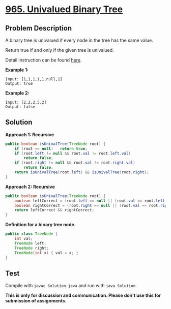# [965. Univalued Binary Tree][title]

## Problem Description

A binary tree is univalued if every node in the tree has the same value.

Return true if and only if the given tree is univalued.

Detail instruction can be found [here][title].

**Example 1:**

```
Input: [1,1,1,1,1,null,1]
Output: true
```

**Example 2:**

```
Input: [2,2,2,5,2]
Output: false
```

## Solution

**Approach 1: Recursive**

```java
public boolean isUnivalTree(TreeNode root) {
    if (root == null)   return true;
    if (root.left != null && root.val != root.left.val)
        return false;
    if (root.right != null && root.val != root.right.val)
        return false;
    return isUnivalTree(root.left) && isUnivalTree(root.right);
}
```

**Approach 2: Recursive**

```java
public boolean isUnivalTree(TreeNode root) {
    boolean leftCorrect = (root.left == null || (root.val == root.left.val && isUnivalTree(root.left)));
    boolean rightCorrect = (root.right == null || (root.val == root.right.val && isUnivalTree(root.right)));
    return leftCorrect && rightCorrect;
}
```

**Definition for a binary tree node.**

```java
public class TreeNode {
    int val;
    TreeNode left;
    TreeNode right;
    TreeNode(int x) { val = x; }
}
```

## Test

Compile with `javac Solution.java` and run with `java Solution`.


**This is only for discussion and communication. Please don't use this for submission of assignments.**

[title]: https://leetcode.com/problems/univalued-binary-tree/